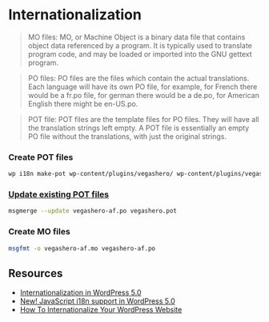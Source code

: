 # Internationalization 

> MO files: MO, or Machine Object is a binary data file that contains object data referenced by a program. It is typically used to translate program code, and may be loaded or imported into the GNU gettext program.

> PO files: PO files are the files which contain the actual translations. Each language will have its own PO file, for example, for French there would be a fr.po file, for german there would be a de.po, for American English there might be en-US.po.

> POT file: POT files are the template files for PO files. They will have all the translation strings left empty. A POT file is essentially an empty PO file without the translations, with just the original strings.


### Create POT files 

```sh
wp i18n make-pot wp-content/plugins/vegashero/ wp-content/plugins/vegashero/languages/vegashero.pot
```

### [Update existing POT files](http://punt.sourceforge.net/gettext/gettext_6.html)

```sh
msgmerge --update vegashero-af.po vegashero.pot 
```

### Create MO files

```sh
msgfmt -o vegashero-af.mo vegashero-af.po
```

## Resources

- [Internationalization in WordPress 5.0](https://pascalbirchler.com/internationalization-in-wordpress-5-0/)
- [New! JavaScript i18n support in WordPress 5.0](https://make.wordpress.org/core/2018/11/09/new-javascript-i18n-support-in-wordpress/)
- [How To Internationalize Your WordPress Website](https://www.smashingmagazine.com/2018/01/internationalize-your-wordpress-website/)


